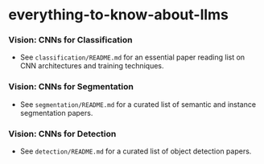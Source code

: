# everything-to-know-about-llms

### Vision: CNNs for Classification
- See `classification/README.md` for an essential paper reading list on CNN architectures and training techniques.

### Vision: CNNs for Segmentation
- See `segmentation/README.md` for a curated list of semantic and instance segmentation papers.

### Vision: CNNs for Detection
- See `detection/README.md` for a curated list of object detection papers.